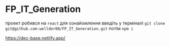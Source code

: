 # FP_IT_Generation
проект робився на ```react``` 
для ознайомлення введіть у терміналі 
```git clone git@github.com:wellder00/FP_IT_Generation.git```
потім
```npm i```


https://dec-base.netlify.app/
